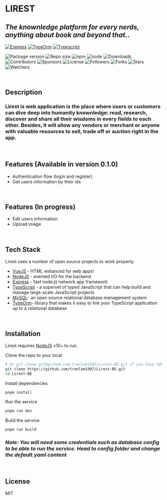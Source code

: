 # LIREST
## _The knownledge platform for every nerds, anything about book and beyond that_..

[![Express](https://link.storjshare.io/s/ju5txqiudtdxkmafarr4gn7kky3q/lirest-webapp-images/express.png?wrap=0)](https://nodesource.com/products/nsolid)
[![TypeOrm](https://link.storjshare.io/s/jw4pf4oahgbohvahx6p35w335foq/lirest-webapp-images/typeorm.png?wrap=0)](https://nodesource.com/products/nsolid)
[![Typescript](https://link.storjshare.io/s/judy4ney5nwuzk6nm7xdpza4aevq/lirest-webapp-images/typescript.png?wrap=0)](https://nodesource.com/products/nsolid)

![Package version](https://img.shields.io/github/package-json/v/tranlam1997/Lirest-BE)
![Repo size](https://img.shields.io/github/repo-size/tranlam1997/Lirest-BE)
![npm](https://img.shields.io/npm/v/npm)
![node](https://img.shields.io/node/v/npm)
![Downloads](https://img.shields.io/github/downloads/tranlam1997/Lirest-BE/total)
![Contributors](https://img.shields.io/github/contributors/tranlam1997/Lirest-BE)
![Sponsors](https://img.shields.io/github/sponsors/tranlam1997)
![License](https://img.shields.io/github/license/tranlam1997/Lirest-BE)
![Followers](https://img.shields.io/github/followers/tranlam1997?style=social)
![Forks](https://img.shields.io/github/forks/tranlam1997/Lirest-BE?style=social)
![Stars](https://img.shields.io/github/stars/tranlam1997/Lirest-BE?style=social)
![Watchers](https://img.shields.io/github/watchers/tranlam1997/Lirest-BE?style=social)

<br>

## Description
### Lirest is web application is the place where users or customers can dive deep into humanity knownledge: read, research, discover and share all their wisdoms in every fields to each other. Besides, it will allow any vendors or merchant or anyone with valuable resources to sell, trade off or auction right in the app.
<br>

## Features (Available in version 0.1.0)
- Authentication flow (login and register)
- Get users information by their ids

<br>

## Features (In progress)
- Edit users information
- Upload image

<br>

## Tech Stack

Lirest uses a number of open source projects to work properly:

- [VueJS] - HTML enhanced for web apps!
- [NodeJS] - evented I/O for the backend
- [Express] - fast node.js network app framework
- [TypeScript] - a superset of typed JavaScript that can help build and manage large-scale JavaScript projects
- [MySQL]-  an open source relational database management system
- [TypeOrm]- library that makes it easy to link your TypeScript application up to a relational database

<br>

## Installation

Lirest requires [NodeJS](https://nodejs.org/) v10+ to run.

Clone the repo to your local

```sh
# Or git clone git@github.com:tranlam1997/Lirest-BE.git if you have SSH installed.
git clone https://github.com/tranlam1997/Lirest-BE.git
cd Lirest-BE
```
Install dependencies
```sh
pnpm install
```
Run the service
```sh
pnpm run dev
```
Build the service
```sh
pnpm run build
```
### _Note: You will need some credentials such as database config to be able to run the service. Head to **config** folder and change the **default.yaml** content_

<br>


## License

MIT

[//]: # (These are reference links used in the body of this note and get stripped out when the markdown processor does its job. There is no need to format nicely because it shouldn't be seen. Thanks SO - http://stackoverflow.com/questions/4823468/store-comments-in-markdown-syntax)

   [NodeJS]: <https://nodejs.org>
   [express]: <https://expressjs.com>
   [VueJS]: <https://vuejs.org/>
   [MySQL]: <https://www.mysql.com>
   [TypeOrm]: <https://typeorm.io>
   [TypeScript]: <https://www.typescriptlang.org>
